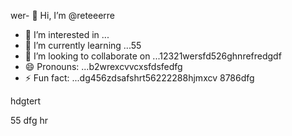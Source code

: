 wer- 👋 Hi, I’m @reteeerre
- 👀 I’m interested in ...
- 🌱 I’m currently learning ...55
- 💞️ I’m looking to collaborate on ...12321wersfd526ghnrefredgdf
- 😄 Pronouns: ...b2wrexcvvcxsfdsfedfg
- ⚡ Fun fact: ...dg456zdsafshrt56222288hjmxcv
8786dfg
<!---rwecvnvb152
reteeerre/reteeerre is a ✨ special ✨ repository because its123 `README.md` (this fi3le) appears on youffr GitHub prohrtfile8876.sdasfd
You can click the Preview link to take a look at your changes.пd4545sdf1sdf2321
--->hdgtert
55
dfg
hr
